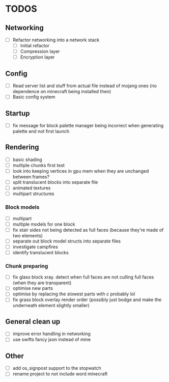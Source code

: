 # TODOS

## Networking

- [ ] Refactor networking into a network stack
  - [ ] Initial refactor
  - [ ] Compression layer
  - [ ] Encryption layer

## Config

- [ ] Read server list and stuff from actual file instead of mojang ones (no dependence on minecraft being installed then)
- [ ] Basic config system

## Startup

- [ ] fix message for block palette manager being incorrect when generating palette and not first launch

## Rendering

- [ ] basic shading
- [ ] multiple chunks first test
- [ ] look into keeping vertices in gpu mem when they are unchanged between frames?
- [ ] split translucent blocks into separate file
- [ ] animated textures
- [ ] multipart structures

### Block models

- [ ] multipart
- [ ] multiple models for one block
- [ ] fix stair sides not being detected as full faces (because they're made of two elements)
- [ ] separate out block model structs into separate files
- [ ] investigate campfires
- [ ] identify translucent blocks

### Chunk preparing

- [ ] fix glass block xray. detect when full faces are not culling full faces (when they are transparent)
- [ ] optimise new parts
- [ ] optimise by replacing the slowest parts with c probably lol
- [ ] fix grass block overlay render order (possibly just bodge and make the underneath element slightly smaller)

## General clean up

- [ ] improve error handling in networking
- [ ] use swifts fancy json instead of mine

## Other

- [ ] add os_signpost support to the stopwatch
- [ ] rename project to not include word minecraft
